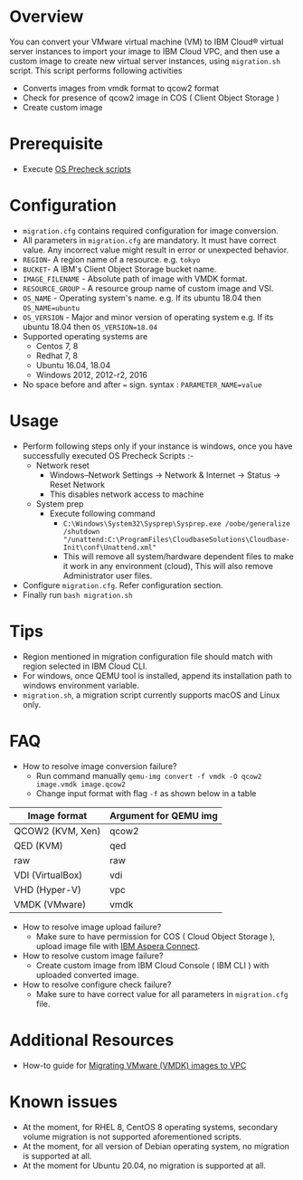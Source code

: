 # Overview
You can convert your VMware virtual machine (VM) to IBM Cloud® virtual server instances to import your image to IBM Cloud VPC, and then use a custom image to create new virtual server instances, using `migration.sh` script.
This script performs following activities
- Converts images from vmdk format to qcow2 format
- Check for presence of qcow2 image in COS ( Client Object Storage )
- Create custom image

# Prerequisite
- Execute [OS Precheck scripts](https://github.com/IBM-Cloud/vpc-migration-tools/tree/main/os-precheck-scripts)

# Configuration
- `migration.cfg` contains required configuration for image conversion.
- All parameters in `migration.cfg` are mandatory. It must have correct value. Any incorrect value might result in error or unexpected behavior.
- `REGION`- A region name of a resource. e.g. `tokyo`
- `BUCKET`- A IBM's Client Object Storage bucket name.
- `IMAGE_FILENAME` - Absolute path of image with VMDK format.
- `RESOURCE_GROUP` - A resource group name of custom image and VSI.
- `OS_NAME` - Operating system's name. e.g. If its ubuntu 18.04 then `OS_NAME=ubuntu`
- `OS_VERSION` - Major and minor version of operating system e.g. If its ubuntu 18.04 then `OS_VERSION=18.04`
- Supported operating systems are
    - Centos 7, 8
    - Redhat 7, 8
    - Ubuntu 16.04, 18.04
    - Windows 2012, 2012-r2, 2016
- No space before and after `=` sign. syntax : `PARAMETER_NAME=value`

# Usage
- Perform following steps only if your instance is windows, once you have successfully executed OS Precheck Scripts :-
    - Network reset
        - Windows–Network Settings -> Network & Internet -> Status -> Reset Network
        - This disables network access to machine
    - System prep
        - Execute following command
            - `C:\Windows\System32\Sysprep\Sysprep.exe /oobe/generalize /shutdown "/unattend:C:\ProgramFiles\CloudbaseSolutions\Cloudbase-Init\conf\Unattend.xml"`
            - This will remove all system/hardware dependent files to make it work in any environment (cloud), This will also remove Administrator user files.
- Configure `migration.cfg`. Refer configuration section.
- Finally run `bash migration.sh`

# Tips
- Region mentioned in migration configuration file should match with region selected in IBM Cloud CLI.
- For windows, once QEMU tool is installed, append its installation path to windows environment variable.
- `migration.sh`, a migration script currently supports macOS and Linux only.

# FAQ
- How to resolve image conversion failure?
    - Run command manually `qemu-img convert -f vmdk -O qcow2 image.vmdk image.qcow2`
    - Change input format with flag `-f` as shown below in a table

| Image format | Argument for QEMU img |
| ------------ | ------------ |
| QCOW2 (KVM, Xen) | qcow2 |
| QED (KVM) | qed |
| raw | raw |
| VDI (VirtualBox) | vdi |
| VHD (Hyper-V) | vpc |
| VMDK (VMware) | vmdk |

- How to resolve image upload failure?
    - Make sure to have permission for COS ( Cloud Object Storage ), upload image file with [IBM Aspera Connect](https://www.ibm.com/aspera/connect/?_ga=2.134595447.766023478.1613905997-390697858.1610435302&cm_mc_uid=45064290964216104353014&cm_mc_sid_50200000=13124331614254049945  "IBM Aspera Connect").
- How to resolve custom image failure?
    - Create custom image from IBM Cloud Console ( IBM CLI ) with uploaded converted image.
- How to resolve configure check failure?
    - Make sure to have correct value for all parameters in `migration.cfg` file.

# Additional Resources
- How-to guide for [Migrating VMware (VMDK) images to VPC](https://cloud.ibm.com/docs/cloud-infrastructure?topic=cloud-infrastructure-migrating-vmware-vmdk-images)

# Known issues
- At the moment, for RHEL 8, CentOS 8 operating systems, secondary volume migration is not supported aforementioned scripts.
- At the moment, for all version of Debian operating system, no migration is supported at all.
- At the moment for Ubuntu 20.04, no migration is supported at all.
